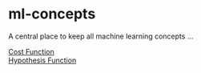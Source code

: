 # ml-concepts
A central place to keep all machine learning concepts ...

[Cost Function](https://nbviewer.jupyter.org/github/basilhan/ml-concepts/blob/master/PythonCostFunction.ipynb)  
[Hypothesis Function](https://nbviewer.jupyter.org/github/basilhan/ml-concepts/blob/master/PythonHypothesisFunction.ipynb)  
